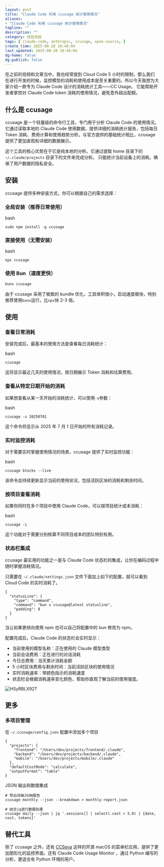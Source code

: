 ```yaml
---
layout: post
title: "Claude Code 利用 ccusage 统计使用情况"
aliases:
- "Claude Code 利用 ccusage 统计使用情况"
tagline: ""
description: ""
category: 经验总结
tags: [ claude-code, anthropic, ccusage, open-source, ]
create_time: 2025-08-28 10:48:04
last_updated: 2025-08-28 10:48:04
dg-home: false
dg-publish: false
---
```


在之前的视频和文章当中，我也经常提到 Cloud Code 5 小时的限制，那么我们在进行开发的时候，监控模型的消耗和使用成本是至关重要的。所以今天我想为大家介绍一款专为 Claude Code 设计的消耗统计工具——CC Usage。 它能帮助开发者掌控对 Claude Code token 消耗的使用情况，避免意外超出配额。

## 什么是 ccusage

ccusage 是一个轻量级的命令行工具，专门用于分析 Claude Code 的使用情况。它通过读取本地的 Claude Code 使用数据，提供详细的消耗统计报告，包括每日 Token 消耗、费用计算和使用趋势分析。与官方提供的基础统计相比，ccusage 提供了更加直观和详细的数据展示。

这个工具的核心优势在于它是纯本地的分析。它通过提取 home 目录下的 `~/.claude/projects` 目录下的文件来完成分析。 只能统计当前设备上的消耗，确保了用户数据的隐私安全。

## 安装

ccusage 提供多种安装方式，你可以根据自己的需求选择：

### 全局安装（推荐日常使用）

bash

```
sudo npm install -g ccusage
```

### 直接使用（无需安装）

bash

```
npx ccusage
```

### 使用 Bun（速度更快）


```bash
bunx ccusage
```

由于 ccusage 采用了极致的 bundle 优化，工具体积很小，启动速度极快，特别推荐使用`bunx`运行，比`npx`快 2-3 倍。

## 使用

### 查看日常消耗

安装完成后，最基本的使用方法是查看每日消耗统计：

bash

```
ccusage
```

这将显示最近几天的使用情况，按日期展示 Token 消耗和估算费用。

### 查看从特定日期开始的消耗

如果想查看从某一天开始的消耗统计，可以使用`-s`参数：

bash

```
ccusage -s 20250701
```

这个命令将显示从 2025 年 7 月 1 日开始的所有消耗记录。

### 实时监控消耗

对于需要实时掌握使用情况的场景，ccusage 提供了实时监控功能：

bash

```
ccusage blocks --live
```

该命令会持续更新显示当前的使用状况，包括活跃区块的消耗和剩余时间。

### 按项目查看消耗

如果你同时在多个项目中使用 Claude Code，可以按项目统计成本消耗：

bash

```
ccusage -i
```

这个功能对于需要分别核算不同项目成本的团队特别有用。

### 状态栏集成

ccusage 最实用的功能之一是与 Claude Code 状态栏的集成，让你在编码过程中随时掌握消耗情况。

只需要在 `~/.claude/settings.json` 文件下面加上如下的配置，就可以看到 Cloud Code 的实时消耗了。

```
{
  "statusLine": {
    "type": "command",
    "command": "bun x ccusage@latest statusline",
    "padding": 0
  }
}
```

当让如果更倾向使用 npm 也可以自己将配置中的 bun 修改为 npm。

配置完成后，Claude Code 的状态栏会实时显示：

- 当前使用的模型名称：正在使用的 Claude 模型类型
- 当前会话费用：正在进行的对话消耗
- 今日总费用：当天累计消耗金额
- 5 小时区块费用与剩余时间：当前活跃区块的使用情况
- 实时消耗速率：带颜色指示的消耗速度
- 状态栏会根据消耗速率变化颜色，帮助你直观了解当前的使用强度。

![HSyRBLX92T](https://pic.einverne.info/images/HSyRBLX92T.png)

## 更多

### 多项目管理

在 `~/.ccusage/config.json` 配置中添加多个项目

```
{
  "projects": {
    "frontend": "/Users/dev/projects/frontend/.claude",
    "backend": "/Users/dev/projects/backend/.claude",
    "mobile": "/Users/dev/projects/mobile/.claude"
  },
  "defaultCostMode": "calculate",
  "outputFormat": "table"
}
```

JSON 输出和数据集成

```
# 导出详细JSON报告
ccusage monthly --json --breakdown > monthly-report.json

# 结合jq进行数据处理
ccusage daily --json | jq '.sessions[] | select(.cost > 5.0) | {date, cost, tokens}'
```

## 替代工具

除了 ccusage 之外，还有 [CCSeva](https://github.com/Iamshankhadeep/ccseva) 这样的开源 macOS 的菜单栏应用，提供了更加图形化的监控界面。还有 Claude Code Usage Monitor ，通过 Python 编写的分析，更适合有 Python 环境的用户。
